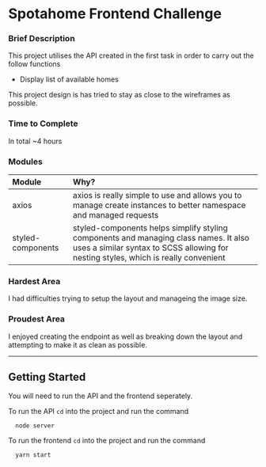 # Spotahome Frontend Challenge

### Brief Description

This project utilises the API created in the first task in order to carry out the follow functions

- Display list of available homes

This project design is has tried to stay as close to the wireframes as possible.

### Time to Complete
In total ~4 hours

### Modules

| Module           | Why?                                                                                                                                                                        |
| :---------------- | :-------------------------------------------------------------------------------------------------------------------------------------------------------------------------- |
| axios             | axios is really simple to use and allows you to manage create instances to better namespace and managed requests                                                            |
| styled-components | styled-components helps simplify styling components and managing class names. It also uses a similar syntax to SCSS allowing for nesting styles, which is really convenient |


### Hardest Area
I had difficulties trying to setup the layout and manageing the image size.

### Proudest Area

I enjoyed creating the endpoint as well as breaking down the layout and attempting to make it as clean as possible.

---

## Getting Started

You will need to run the API and the frontend seperately.

To run the API `cd` into the project and run the command
```
  node server
```

To run the frontend `cd` into the project and run the command
```
  yarn start
```
